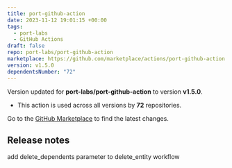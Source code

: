 ```yaml
---
title: port-github-action
date: 2023-11-12 19:01:15 +00:00
tags:
  - port-labs
  - GitHub Actions
draft: false
repo: port-labs/port-github-action
marketplace: https://github.com/marketplace/actions/port-github-action
version: v1.5.0
dependentsNumber: "72"
---
```



Version updated for **port-labs/port-github-action** to version **v1.5.0**.
- This action is used across all versions by **72** repositories.

Go to the [GitHub Marketplace](https://github.com/marketplace/actions/port-github-action) to find the latest changes.

## Release notes

add delete_dependents parameter to delete_entity workflow
